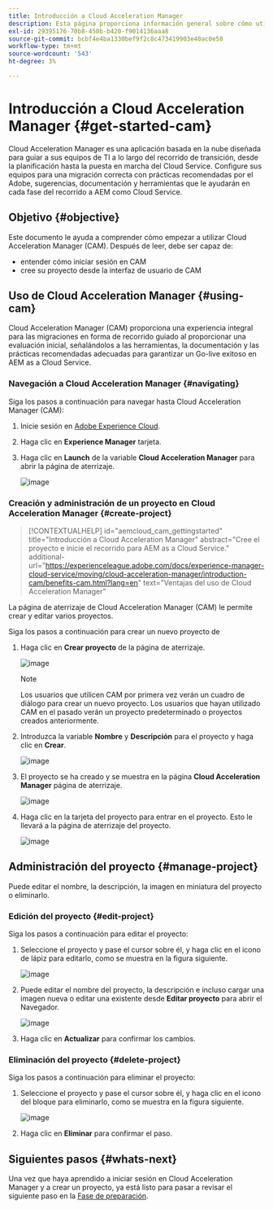 ```yaml
---
title: Introducción a Cloud Acceleration Manager
description: Esta página proporciona información general sobre cómo utilizar y empezar a usar Cloud Acceleration Manager.
exl-id: 29395176-70b8-450b-b420-f9014136aaa8
source-git-commit: bcbf4e4ba1330bef9f2c8c473419903e40ac0e58
workflow-type: tm+mt
source-wordcount: '543'
ht-degree: 3%

---
```


# Introducción a Cloud Acceleration Manager {#get-started-cam}

Cloud Acceleration Manager es una aplicación basada en la nube diseñada para guiar a sus equipos de TI a lo largo del recorrido de transición, desde la planificación hasta la puesta en marcha del Cloud Service. Configure sus equipos para una migración correcta con prácticas recomendadas por el Adobe, sugerencias, documentación y herramientas que le ayudarán en cada fase del recorrido a AEM como Cloud Service.

## Objetivo {#objective}

Este documento le ayuda a comprender cómo empezar a utilizar Cloud Acceleration Manager (CAM). Después de leer, debe ser capaz de:

* entender cómo iniciar sesión en CAM
* cree su proyecto desde la interfaz de usuario de CAM

## Uso de Cloud Acceleration Manager {#using-cam}

Cloud Acceleration Manager (CAM) proporciona una experiencia integral para las migraciones en forma de recorrido guiado al proporcionar una evaluación inicial, señalándolos a las herramientas, la documentación y las prácticas recomendadas adecuadas para garantizar un Go-live exitoso en AEM as a Cloud Service.

### Navegación a Cloud Acceleration Manager {#navigating}

Siga los pasos a continuación para navegar hasta Cloud Acceleration Manager (CAM):

1. Inicie sesión en [Adobe Experience Cloud](https://experience.adobe.com).

1. Haga clic en **Experience Manager** tarjeta.

1. Haga clic en **Launch** de la variable **Cloud Acceleration Manager** para abrir la página de aterrizaje.

   ![image](/help/journey-migration/cloud-acceleration-manager/assets/cam-1.png)

### Creación y administración de un proyecto en Cloud Acceleration Manager {#create-project}

>[!CONTEXTUALHELP]
>id="aemcloud_cam_gettingstarted"
>title="Introducción a Cloud Acceleration Manager"
>abstract="Cree el proyecto e inicie el recorrido para AEM as a Cloud Service."
>additional-url="https://experienceleague.adobe.com/docs/experience-manager-cloud-service/moving/cloud-acceleration-manager/introduction-cam/benefits-cam.html?lang=en" text="Ventajas del uso de Cloud Acceleration Manager"

La página de aterrizaje de Cloud Acceleration Manager (CAM) le permite crear y editar varios proyectos.

Siga los pasos a continuación para crear un nuevo proyecto de 

1. Haga clic en **Crear proyecto** de la página de aterrizaje.

   ![image](/help/journey-migration/cloud-acceleration-manager/assets/cam-2.png)

   >[!NOTE]
   >Los usuarios que utilicen CAM por primera vez verán un cuadro de diálogo para crear un nuevo proyecto. Los usuarios que hayan utilizado CAM en el pasado verán un proyecto predeterminado o proyectos creados anteriormente.

1. Introduzca la variable **Nombre** y **Descripción** para el proyecto y haga clic en **Crear**.

   ![image](/help/journey-migration/cloud-acceleration-manager/assets/cam-3.png)

1. El proyecto se ha creado y se muestra en la página **Cloud Acceleration Manager** página de aterrizaje.

   ![image](/help/journey-migration/cloud-acceleration-manager/assets/cam-landing.png)

1. Haga clic en la tarjeta del proyecto para entrar en el proyecto. Esto le llevará a la página de aterrizaje del proyecto.

   ![image](/help/journey-migration/cloud-acceleration-manager/assets/cam-5.png)

## Administración del proyecto {#manage-project}

Puede editar el nombre, la descripción, la imagen en miniatura del proyecto o eliminarlo.

### Edición del proyecto {#edit-project}

Siga los pasos a continuación para editar el proyecto:

1. Seleccione el proyecto y pase el cursor sobre él, y haga clic en el icono de lápiz para editarlo, como se muestra en la figura siguiente.

   ![image](/help/journey-migration/cloud-acceleration-manager/assets/cam-4.png)

1. Puede editar el nombre del proyecto, la descripción e incluso cargar una imagen nueva o editar una existente desde **Editar proyecto** para abrir el Navegador.

   ![image](/help/journey-migration/cloud-acceleration-manager/assets/cam-edit.png)

1. Haga clic en **Actualizar** para confirmar los cambios.

### Eliminación del proyecto {#delete-project}

Siga los pasos a continuación para eliminar el proyecto:

1. Seleccione el proyecto y pase el cursor sobre él, y haga clic en el icono del bloque para eliminarlo, como se muestra en la figura siguiente.

   ![image](/help/journey-migration/cloud-acceleration-manager/assets/cam-4.png)

1. Haga clic en **Eliminar** para confirmar el paso.

## Siguientes pasos {#whats-next}

Una vez que haya aprendido a iniciar sesión en Cloud Acceleration Manager y a crear un proyecto, ya está listo para pasar a revisar el siguiente paso en la [Fase de preparación](https://experienceleague.adobe.com/docs/experience-manager-cloud-service/moving/cloud-acceleration-manager/using-cam/cam-readiness-phase.html?lang=en).
